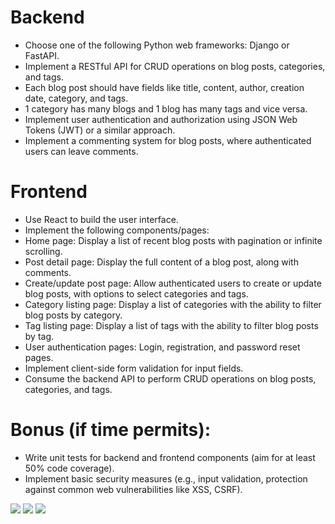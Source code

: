 # Backend

- Choose one of the following Python web frameworks: Django or FastAPI.
- Implement a RESTful API for CRUD operations on blog posts, categories, and tags.
- Each blog post should have fields like title, content, author, creation date, category, and tags.
- 1 category has many blogs and 1 blog has many tags and vice versa.
- Implement user authentication and authorization using JSON Web Tokens (JWT) or a similar approach.
- Implement a commenting system for blog posts, where authenticated users can leave comments.

# Frontend

- Use React to build the user interface.
- Implement the following components/pages:
- Home page: Display a list of recent blog posts with pagination or infinite scrolling.
- Post detail page: Display the full content of a blog post, along with comments.
- Create/update post page: Allow authenticated users to create or update blog posts, with options to select categories and tags.
- Category listing page: Display a list of categories with the ability to filter blog posts by category.
- Tag listing page: Display a list of tags with the ability to filter blog posts by tag.
- User authentication pages: Login, registration, and password reset pages.
- Implement client-side form validation for input fields.
- Consume the backend API to perform CRUD operations on blog posts, categories, and tags.

# Bonus (if time permits):

- Write unit tests for backend and frontend components (aim for at least 50% code coverage).
- Implement basic security measures (e.g., input validation, protection against common web vulnerabilities like XSS, CSRF).

<image src='/Screenshot 2024-04-28 051832.png'/>
<image src='/Screenshot 2024-04-28 051900.png'/>
<image src='/Screenshot 2024-04-28 051942.png'/>
